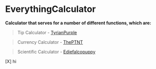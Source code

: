 # EverythingCalculator
**Calculator that serves for a number of different functions, which are:**
> Tip Calculator - [TyrianPurple](https://github.com/Tyrian-Purple)

> Currency Calculator - [ThePTNT](https://theptnt.github.io)

> Scientific Calculator - [Ediefalcopuppy](https://github.com/ediefalcopuppy)

[X] hi
